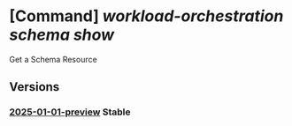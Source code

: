 # [Command] _workload-orchestration schema show_

Get a Schema Resource

## Versions

### [2025-01-01-preview](/Resources/mgmt-plane/L3N1YnNjcmlwdGlvbnMve30vcmVzb3VyY2Vncm91cHMve30vcHJvdmlkZXJzL21pY3Jvc29mdC5lZGdlL3NjaGVtYXMve30=/2025-01-01-preview.xml) **Stable**

<!-- mgmt-plane /subscriptions/{}/resourcegroups/{}/providers/microsoft.edge/schemas/{} 2025-01-01-preview -->
